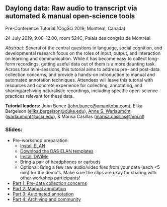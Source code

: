## Daylong data: Raw audio to transcript via automated & manual open-science tools

Pre-Conference Tutorial (CogSci 2019; Montreal, Canada)

24 July 2019, 9.00–12.00, room 524C, Palais des congrès de Montréal

_Abstract:_ 
Several of the central questions in language, social cognition, and developmental research focus on the roles of input, output, and interaction on learning and communication. While it has become easy to collect long-form recordings, getting useful data out of them is a more daunting task. Across four mini-sessions, this tutorial aims to address pre- and post-data collection concerns, and provide a hands-on introduction to manual and automated annotation techniques. Attendees will leave this tutorial with resources and concrete experience for collecting, annotating, and sharing/archiving naturalistic recordings, including specific open-science practices relevant for these data.

**Tutorial leaders:** John Bunce (john.bunce@umanitoba.com), Elika Bergelson (elika.bergelson@duke.edu), [Anne S. Warlaumont](https://www.annewarlaumont.org/) (warlaumont@ucla.edu), & Marisa Casillas (marisa.casillas@mpi.nl)

### Slides:
* Pre-workshop preparation:
    * [Install ELAN](https://tla.mpi.nl/tools/tla-tools/elan/download/)
    * [Download the DAS ELAN templates](https://github.com/marisacasillas/DARCLE-AnnSchDev/tree/master/ACLEW/ACLEW-basic-template)
    * [Install DiViMe](https://docs.google.com/presentation/d/1G9lRAFF0TXxyy9cLzw0EpxvBeyr6H88DXhG9Sen_B7Y/edit?usp=sharing)
    * Bring a pair of headphones or earbuds
    * Optional: Bring a few raw audio/video files from your data (each <5 min) for the demo's. Make sure the clips are okay for sharing with other workshop participants!
* [Part 1: Pre-data collection concerns](https://docs.google.com/presentation/d/13ZvPd0zBQbsxZCpvG1qjKUvDIhtL5qBDsLxPBSVeOMk/edit#slide=id.g5da590e4ea_0_34)
* [Part 2: Manual annotation](https://docs.google.com/presentation/d/1RODfp_X3FabtAssn_XYgQ0AaHI4PXgJopT5KWDvlHCQ/edit#slide=id.g5da77f3cf3_2_287)
* [Part 3: Automated annotation](https://docs.google.com/presentation/d/1TX18Rwt6ZIaeUBGbRNCDbAE-k1IQScsw5GBzViCr3Js/edit?usp=sharing)
* [Part 4: Archiving and community](https://docs.google.com/presentation/d/1etR-B1jCJKGp8Hua150bYWu_BnpV4M5BHIEGbTA8Y8s/edit?usp=sharing)
